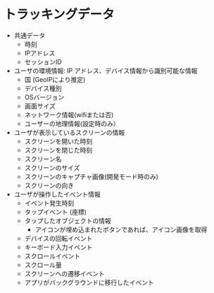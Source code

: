 # トラッキングデータ

- 共通データ
    - 時刻
    - IPアドレス
    - セッションID
- ユーザの環境情報: IP アドレス、デバイス情報から識別可能な情報
    - 国 (GeoIPにより推定)
    - デバイス種別
    - OSバージョン
    - 画面サイズ
    - ネットワーク情報(wifiまたは否)
    - ユーザーの地理情報(設定時のみ）
- ユーザが表示しているスクリーンの情報
    - スクリーンを開いた時刻
    - スクリーンを閉じた時刻
    - スクリーン名
    - スクリーンのサイズ
    - スクリーンのキャプチャ画像(開発モード時のみ)
    - スクリーンの向き
- ユーザが操作したイベント情報
    - イベント発生時刻
    - タップイベント (座標)
    - タップしたオブジェクトの情報
        - アイコンが埋め込まれたボタンであれば、アイコン画像を取得
    - デバイスの回転イベント
    - キーボード入力イベント
    - スクロールイベント
    - スクロール量
    - スクリーンヘの遷移イベント
    - アプリがバックグラウンドに移行したイベント
